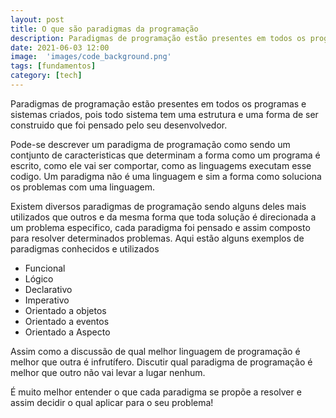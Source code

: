 ```yaml
---
layout: post
title: O que são paradigmas da programação
description: Paradigmas de programação estão presentes em todos os programas e sistemas criados, pois todo sistema tem uma estrutura ....
date: 2021-06-03 12:00
image:  'images/code_background.png'
tags: [fundamentos]
category: [tech]
---
```


Paradigmas de programação estão presentes em todos os programas e sistemas criados, pois todo sistema tem uma estrutura e uma forma de ser construido que foi pensado pelo seu desenvolvedor. 

Pode-se descrever um paradigma de programação como sendo um contjunto de caracteristicas que determinam a forma como um programa é escrito, como ele vai ser comportar, como as linguagems executam esse codigo.  Um paradigma não é uma linguagem e sim a forma como soluciona os problemas com uma linguagem.

Existem diversos paradigmas de programação sendo alguns deles mais utilizados que outros e da mesma forma que toda solução é direcionada a um problema especifico, cada paradigma foi pensado e assim composto para resolver determinados problemas. Aqui estão alguns exemplos de paradigmas conhecidos e utilizados

- Funcional
- Lógico
- Declarativo
- Imperativo
- Orientado a objetos
- Orientado a eventos
- Orientado a Aspecto


Assim como a discussão de qual melhor linguagem de programação é melhor que outra é infrutífero. Discutir qual paradigma de programação é melhor que outro não vai levar a lugar nenhum. 

É muito melhor entender o que cada paradigma se propõe a resolver e assim decidir o qual aplicar para o seu problema!